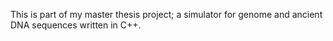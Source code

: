 This is part of my master thesis project; a simulator for genome and ancient DNA sequences written in C++.
